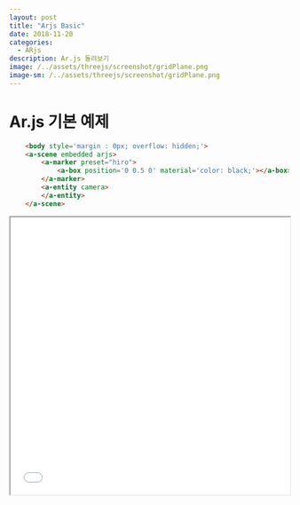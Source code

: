```yaml
---
layout: post
title: "Arjs Basic"
date: 2018-11-20
categories:
  - ARjs
description: Ar.js 돌려보기    
image: /../assets/threejs/screenshot/gridPlane.png
image-sm: /../assets/threejs/screenshot/gridPlane.png
---
```



# Ar.js 기본 예제
```html
	<body style='margin : 0px; overflow: hidden;'>
	<a-scene embedded arjs>
		<a-marker preset="hiro">
	    	<a-box position='0 0.5 0' material='color: black;'></a-box>
		</a-marker>
		<a-entity camera>
		</a-entity>
	</a-scene>
```

<iframe width="100%" height="500px;" src="{{ site.url }}/assets/resources/html/basicAr.html"></iframe>